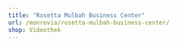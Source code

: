 ```yaml
---
title: "Rosetta Mulbah Business Center"
url: /monrovia/rosetta-mulbah-business-center/
shop: Videothek
---
```

